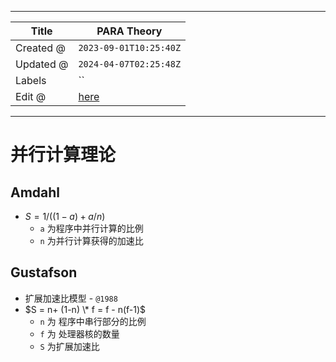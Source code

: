 -----

| Title     | PARA Theory                                       |
| --------- | ------------------------------------------------- |
| Created @ | `2023-09-01T10:25:40Z`                            |
| Updated @ | `2024-04-07T02:25:48Z`                            |
| Labels    | \`\`                                              |
| Edit @    | [here](https://github.com/junxnone/opt/issues/12) |

-----

# 并行计算理论

## Amdahl

  - $S=1/((1-a) + a/n)$
      - `a` 为程序中并行计算的比例
      - `n` 为并行计算获得的加速比

## Gustafson

  - 扩展加速比模型 - `@1988`
  - $S = n+ (1-n) \* f = f - n(f-1)$
      - `n` 为 程序中串行部分的比例
      - `f` 为 处理器核的数量
      - `S` 为扩展加速比
